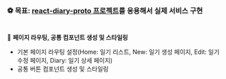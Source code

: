 ### ⚽ 목표: [react-diary-proto 프로젝트](https://github.com/DINGUNOTE/react-diary-proto)를 응용해서 실제 서비스 구현<br><br>

🎯 <b>페이지 라우팅, 공통 컴포넌트 생성 및 스타일링</b>
- 기본 페이지 라우팅 설정(Home: 일기 리스트, New: 일기 생성 페이지, Edit: 일기 수정 페이지, Diary: 일기 상세 페이지)
- 공통 버튼 컴포넌트 생성 및 스타일링
